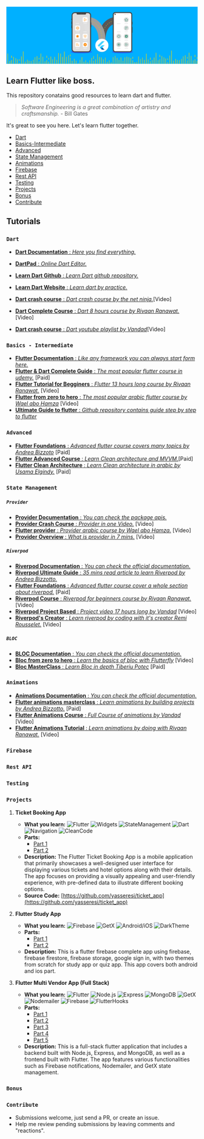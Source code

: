 [![Banner](./assets/flutter.gif)](https://flutter.dev)

## Learn Flutter like boss.

This repository conatains good resources to learn dart and flutter.

> *Software Engineering is a great combination of artistry and craftsmanship.* - Bill Gates

It's great to see you here. Let's learn flutter together.

* [Dart](#dart)
* [Basics-Intermediate](#basics)
* [Advanced](#advanced)
* [State Management](#state-management)
* [Animations](#animations)
* [Firebase](#firebase)
* [Rest API](#rest-api)
* [Testing](#testing)
* [Projects](#projects)
* [Bonus](#bonus)
* [Contribute](#contribute)

## Tutorials


### `Dart`
* [**Dart Documentation** : _Here you find everything._](https://dart.dev/guides)

* [**DartPad** : _Online Dart Editor._](https://dartpad.dev/)
* [**Learn Dart Github** : _Learn Dart github repository._](https://github.com/dwyl/learn-dart)
* [**Learn Dart Website** : _Learn dart by practice._](https://dart-tutorial.com/)
* [**Dart crash course** : _Dart crash course by the net ninja._](https://youtube.com/playlist?list=PL4cUxeGkcC9iVGY3ppchN9kIauln8IiEh&si=61GGGY9tPxl--cyK)[Video]
* [**Dart Complete Course** : _Dart 8 hours course by Rivaan Ranawat._](https://youtu.be/Fqcsow_7go4?si=CSP3pvyY_AZPTSR-)[Video]
* [**Dart crash course** : _Dart youtube playlist by Vandad_](https://youtube.com/playlist?list=PL6yRaaP0WPkVLSOchfoIA0ZXySz4eSYV2&si=2jMsinA2jHOZkLQu)[Video]

### `Basics - Intermediate`


* [**Flutter Documentation** : _Like any framework you can always start form here._](https://docs.flutter.dev/)
* [**Flutter & Dart Complete Guide** : _The most popular flutter course in udemy._](https://www.udemy.com/course/learn-flutter-dart-to-build-ios-android-apps/) [Paid]
* [**Flutter Tutorial for Begginers** : _Flutter 13 hours long course by Rivaan Ranawat._](https://youtu.be/BiOSCpV-lts?si=PVSIIy9MWuwZsG7Y) [Video]
* [**Flutter from zero to hero** : _The most popular arabic flutter course by Wael abo Hamza_](https://youtube.com/playlist?list=PL93xoMrxRJIvtIXjAiX15wcyNv-LOWZa9&si=EumuYypYsQLzBMfD) [Video]
* [**Ultimate Guide to flutter** : _Github repository contains guide step by step to flutter_](https://github.com/antz22/ultimate-guide-to-flutter)

### `Advanced`

* [**Flutter Foundations** : _Advanced flutter course covers many topics by Andrea Bizzoto_](https://courses.codewithandrea.com/p/flutter-foundations-complete) [Paid]
* [**Flutter Advanced Course** : _Learn Clean architecture and MVVM._](https://www.udemy.com/course/flutter-advanced-course-clean-architecture-with-mvvm/)[Paid]
* [**Flutter Clean Architecture** : _Learn Clean architecture in arabic by Usama Elgindy._](https://www.udemy.com/course/flutter-clean-architecture-2022-flutter-3-in-arabic) [Paid]

### `State Management`

##### `Provider`
* [**Provider Documentation** : _You can check the package apis._](https://pub.dev/packages/provider)
* [**Provider Crash Course** : _Provider in one Video._](https://www.youtube.com/watch?v=ABfwe8nUi-s) [Video]
* [**Flutter provider** : _Provider arabic course by Wael abo Hamza._](https://youtube.com/playlist?list=PL93xoMrxRJIviJiC76oO5aV8bDp2s3OrA&si=TArdaVL7QhNsMhRc) [Video]
* [**Provider Overview** : _What is provider in 7 mins._](https://youtu.be/uWlw3gEl4io?si=1TP4UvQp0iULfK-3) [Video]

##### `Riverpod`
* [**Riverpod Documentation** : _You can check the official documentation._](https://pub.dev/packages/riverpod)
* [**Riverpod Ultimate Guide** : _35 mins read article to learn Riverpod by Andrea Bizzotto._](https://codewithandrea.com/articles/flutter-state-management-riverpod/)
* [**Flutter Foundations** : _Advanced flutter course cover a whole section about riverpod._](https://courses.codewithandrea.com/p/flutter-foundations-complete) [Paid]
* [**Riverpod Course** : _Riverpod for beginners course by Rivaan Ranawat._](https://youtu.be/pwflXIA-6YQ?si=gWgmIItO5j52C1t5) [Video]
* [**Riverpod Project Based** : _Project video 17 hours long by Vandad_](https://youtu.be/vtGCteFYs4M?si=ddKWhP9wfmjC_nWY) [Video]
* [**Riverpod's Creator** : _Learn riverpod by coding with it's creator Remi Rousselet._](https://youtu.be/QS3XtFoFN1I?si=nTpaJ8EhgKCzt7IR) [Video]

##### `BLOC`

* [**BLOC Documentation** : _You can check the official documentation._](https://bloclibrary.dev/)
* [**Bloc from zero to hero** : _Learn the basics of bloc with Flutterfly_](https://youtube.com/playlist?list=PLptHs0ZDJKt_T-oNj_6Q98v-tBnVf-S_o&si=Z-wzaZURYp9assC5) [Video]
* [**Bloc MasterClass** : _Learn Bloc in depth Tiberiu Potec_](https://www.udemy.com/course/bloc-from-zero-to-hero/) [Paid]


### `Animations`
* [**Animations Documentation** : _You can check the official documentation._](https://docs.flutter.dev/ui/animations)
* [**Flutter animations masterclass** : _Learn animations by building projects by Andrea Bizzotto._](https://codewithandrea.com/courses/flutter-animations-masterclass/) [Paid]
* [**Flutter Animations Course** : _Full Course of animations by Vandad_](https://youtube.com/playlist?list=PL6yRaaP0WPkW3kwAerPeRqGBvJfO8O4S7&si=mpGDrSXZO3uRjHLn) [Video]
* [**Flutter Animations Tutorial** : _Learn animations by doing with Rivaan Ranawat._](https://youtu.be/pv4NhV86ZKg?si=W9suVDqN1dBtN7rh) [Video]

### `Firebase`
### `Rest API`
### `Testing`
### `Projects`
1. **Ticket Booking App**
   - **What you learn:** ![Flutter](https://img.shields.io/badge/-Flutter-blue) ![Widgets](https://img.shields.io/badge/-Widgets-green) ![StateManagement](https://img.shields.io/badge/-StateManagement-orange) ![Dart](https://img.shields.io/badge/-Dart-purple) ![Navigation](https://img.shields.io/badge/-Navigation-pink) ![CleanCode](https://img.shields.io/badge/-CleanCode-cyan)
   - **Parts:**
     - [Part 1](https://www.youtube.com/watch?v=DsTMhjaRQws)
     - [Part 2](https://www.youtube.com/watch?v=Daon3gnJheo)
   - **Description:** The Flutter Ticket Booking App is a mobile application that primarily showcases a well-designed user interface for displaying various tickets and hotel options along with their details. The app focuses on providing a visually appealing and user-friendly experience, with pre-defined data to illustrate different booking options.
   - **Source Code:** [https://github.com/yasseresi/ticket_app](https://github.com/yasseresi/ticket_app)

2. **Flutter Study App**
   - **What you learn:** ![Firebase](https://img.shields.io/badge/-Firebase-yellow) ![GetX](https://img.shields.io/badge/-GetX-green) ![Android/iOS](https://img.shields.io/badge/-Android/iOS-blue) ![DarkTheme](https://img.shields.io/badge/-DarkTheme-gray)
   - **Parts:**
     - [Part 1](https://www.youtube.com/watch?v=ZSVnIphlGKI)
     - [Part 2](https://youtu.be/KQcjvDBLcSs)
   - **Description:** This is a flutter firebase complete app using firebase, firebase firestore, firebase storage, google sign in, with two themes from scratch for study app or quiz app. This app covers both android and ios part.

3. **Flutter Multi Vendor App (Full Stack)**
   - **What you learn:** ![Flutter](https://img.shields.io/badge/-Flutter-blue) ![Node.js](https://img.shields.io/badge/-Node.js-green) ![Express](https://img.shields.io/badge/-Express-orange) ![MongoDB](https://img.shields.io/badge/-MongoDB-purple) ![GetX](https://img.shields.io/badge/-GetX-pink) ![Nodemailer](https://img.shields.io/badge/-Nodemailer-cyan) ![Firebase](https://img.shields.io/badge/-Firebase-yellow) ![FlutterHooks](https://img.shields.io/badge/-FlutterHooks-gray)
   - **Parts:**
     - [Part 1](https://www.youtube.com/watch?v=NHlVuQpy8B4&list=PL3nPgdhXQtHfKc8HYiSeA-yKzw9JrBoTG&index=3)
     - [Part 2](https://www.youtube.com/watch?v=89x66AkJFd0&list=PL3nPgdhXQtHfKc8HYiSeA-yKzw9JrBoTG&index=5)
     - [Part 3](https://www.youtube.com/watch?v=G2klGUIldgQ&list=PL3nPgdhXQtHfKc8HYiSeA-yKzw9JrBoTG&index=6)
     - [Part 4](https://www.youtube.com/watch?v=QNnuFxhjP5Q&list=PL3nPgdhXQtHfKc8HYiSeA-yKzw9JrBoTG&index=8)
     - [Part 5](https://www.youtube.com/watch?v=4NJG2uFTCBg&list=PL3nPgdhXQtHfKc8HYiSeA-yKzw9JrBoTG&index=9)
   - **Description:** This is a full-stack flutter application that includes a backend built with Node.js, Express, and MongoDB, as well as a frontend built with Flutter. The app features various functionalities such as Firebase notifications, Nodemailer, and GetX state management.
### `Bonus`
### `Contribute`

* Submissions welcome, just send a PR, or create an issue.
* Help me review pending submissions by leaving comments and "reactions".






